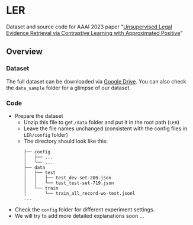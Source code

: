 # LER
Dataset and source code for AAAI 2023 paper "[Unsupervised Legal Evidence Retrieval via Contrastive Learning with Approximated Positive](https://ojs.aaai.org/index.php/AAAI/article/view/25603)"


## Overview

### Dataset

The full dataset can be downloaded via [Google Drive](https://drive.google.com/drive/folders/1JL5QeeUSyncUGHhUPvX-vPIySPmF6JSN?usp=sharing). You can also check the `data_sample` folder for a glimpse of our dataset.

### Code
- Prepare the dataset
  - Unzip this file to get `/data` folder and put it in the root path (`LER`)
  - Leave the file names unchanged (consistent with the config files in `LER/config` folder)
  - The directory should look like this:
    ```
    ├── config
    │   ├── ...
    │   └── ...
    ├── data
    │   ├── test
    │   │   ├── test_dev-set-200.json
    │   │   └── test_test-set-719.json
    │   └── train
    │       └── train_all_record-wo-test.jsonl
    ...
    ```
- Check the `config` folder for different experiment settings. 
- We will try to add more detailed explanations soon ...
